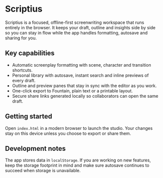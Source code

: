 # Scriptius

Scriptius is a focused, offline-first screenwriting workspace that runs entirely in the browser. It keeps your draft, outline and insights side by side so you can stay in flow while the app handles formatting, autosave and sharing for you.

## Key capabilities
- Automatic screenplay formatting with scene, character and transition shortcuts.
- Personal library with autosave, instant search and inline previews of every draft.
- Outline and preview panes that stay in sync with the editor as you work.
- One-click export to Fountain, plain text or a printable layout.
- Secure share links generated locally so collaborators can open the same draft.

## Getting started
Open `index.html` in a modern browser to launch the studio. Your changes stay on this device unless you choose to export or share them.

## Development notes
The app stores data in `localStorage`. If you are working on new features, keep the storage footprint in mind and make sure autosave continues to succeed when storage is unavailable.
